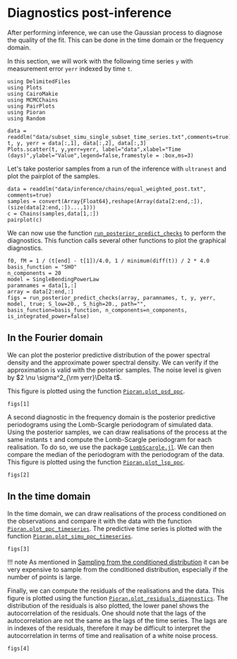# Diagnostics post-inference

After performing inference, we can use the Gaussian process to diagnose the quality of the fit. This can be done in the time domain or the frequency domain.

In this section, we will work with the following time series `y` with measurement error `yerr` indexed by time `t`.

```@example diagnostics
using DelimitedFiles
using Plots
using CairoMakie
using MCMCChains
using PairPlots
using Pioran
using Random

data = readdlm("data/subset_simu_single_subset_time_series.txt",comments=true)
t, y, yerr = data[:,1], data[:,2], data[:,3]
Plots.scatter(t, y,yerr=yerr, label="data",xlabel="Time (days)",ylabel="Value",legend=false,framestyle = :box,ms=3)
```

Let's take posterior samples from a run of the inference with `ultranest` and plot the pairplot of the samples.

```@example diagnostics
data = readdlm("data/inference/chains/equal_weighted_post.txt", comments=true)
samples = convert(Array{Float64},reshape(Array(data[2:end,:]),(size(data[2:end,:])...,1)))
c = Chains(samples,data[1,:])
pairplot(c)
```

We can now use the function [`run_posterior_predict_checks`](@ref) to perform the diagnostics. This function calls several other functions to plot the graphical diagnostics.

```@example diagnostics
f0, fM = 1 / (t[end] - t[1])/4.0, 1 / minimum(diff(t)) / 2 * 4.0
basis_function = "SHO"
n_components = 20
model = SingleBendingPowerLaw
paramnames = data[1,:]
array = data[2:end,:]
figs = run_posterior_predict_checks(array, paramnames, t, y, yerr, model, true; S_low=20., S_high=20., path="", basis_function=basis_function, n_components=n_components, is_integrated_power=false)
```

## In the Fourier domain

We can plot the posterior predictive distribution of the power spectral density and the approximate power spectral density.
We can verify if the approximation is valid with the posterior samples. The noise level is given by $2 \nu \sigma^2_{\rm yerr}\Delta t$.

This figure is plotted using the function [`Pioran.plot_psd_ppc`](@ref).
```@example diagnostics
figs[1]
```
A second diagnostic in the frequency domain is the posterior predictive periodograms using the Lomb-Scargle periodogram of simulated data. Using the posterior samples, we can draw realisations of the process at the same instants `t` and compute the Lomb-Scargle periodogram for each realisation. To do so, we use the package [`LombScargle.jl`](https://github.com/JuliaAstro/LombScargle.jl). We can then compare the median of the periodogram with the periodogram of the data. This figure is plotted using the function [`Pioran.plot_lsp_ppc`](@ref).

```@example diagnostics
figs[2]
```

## In the time domain

In the time domain, we can draw realisations of the process conditioned on the observations and compare it with the data with the function [`Pioran.plot_ppc_timeseries`](@ref). The predictive time series is plotted with the function [`Pioran.plot_simu_ppc_timeseries`](@ref).

```@example diagnostics
figs[3]
```

!!! note
    As mentioned in [Sampling from the conditioned distribution](@ref) it can be very expensive to sample from the conditioned distribution, especially if the number of points is large.

Finally, we can compute the residuals of the realisations and the data. This figure is plotted using the function [`Pioran.plot_residuals_diagnostics`](@ref). The distribution of the residuals is also plotted, the lower panel shows the autocorrelation of the residuals. One should note that the lags of the autocorrelation are not the same as the lags of the time series. The lags are in indexes of the residuals, therefore it may be difficult to interpret the autocorrelation in terms of time and realisation of a white noise process.

```@example diagnostics
figs[4]
```